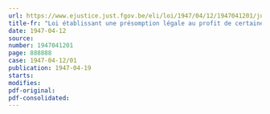 ```yaml
---
url: https://www.ejustice.just.fgov.be/eli/loi/1947/04/12/1947041201/justel
title-fr: "Loi établissant une présomption légale au profit de certaines personnes victimes de contrainte morale"
date: 1947-04-12
source:
number: 1947041201
page: 888888
case: 1947-04-12/01
publication: 1947-04-19
starts:
modifies:
pdf-original:
pdf-consolidated:
---
```


